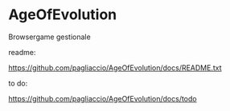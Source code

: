 AgeOfEvolution
==============

Browsergame gestionale

readme:

https://github.com/pagliaccio/AgeOfEvolution/docs/README.txt

to do:

https://github.com/pagliaccio/AgeOfEvolution/docs/todo
